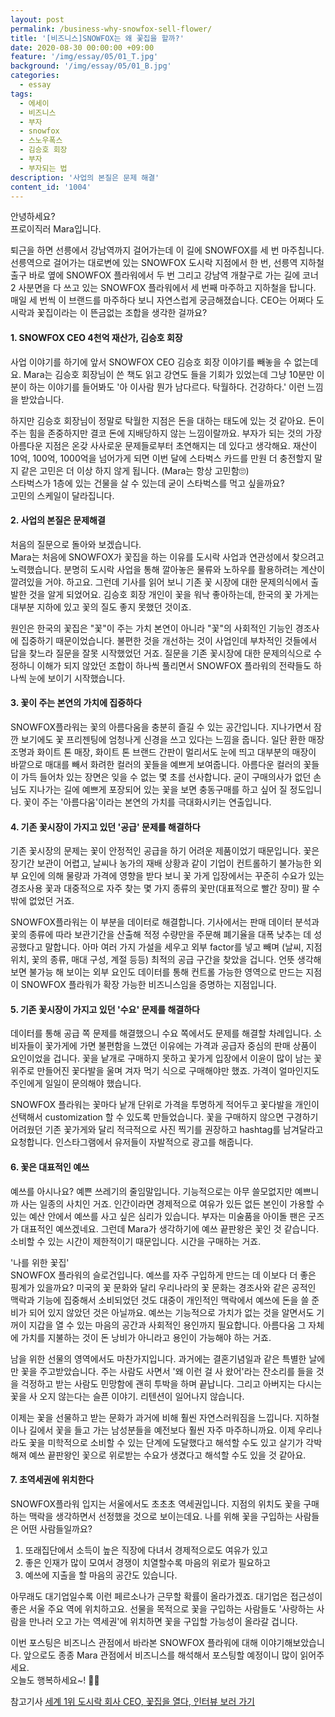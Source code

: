 ```yaml
---
layout: post
permalink: /business-why-snowfox-sell-flower/
title: '[비즈니스]SNOWFOX는 왜 꽃집을 할까?'
date: 2020-08-30 00:00:00 +09:00
feature: '/img/essay/05/01_T.jpg'
background: '/img/essay/05/01_B.jpg'
categories:
  - essay
tags:
  - 에세이
  - 비즈니스
  - 부자
  - snowfox
  - 스노우폭스
  - 김승호 회장
  - 부자
  - 부자되는 법
description: '사업의 본질은 문제 해결'
content_id: '1004'
---
```


안녕하세요?<br>프로이직러 Mara입니다.

퇴근을 하면 선릉에서 강남역까지 걸어가는데 이 길에 SNOWFOX를 세 번 마주칩니다. 선릉역으로 걸어가는 대로변에 있는 SNOWFOX 도시락 지점에서 한 번, 선릉역 지하철 출구 바로 옆에 SNOWFOX 플라워에서 두 번 그리고 강남역 개찰구로 가는 길에 코너 2 사분면을 다 쓰고 있는 SNOWFOX 플라워에서 세 번째 마주하고 지하철을 탑니다. 매일 세 번씩 이 브랜드를 마주하다 보니 자연스럽게 궁금해졌습니다. CEO는 어쩌다 도시락과 꽃집이라는 이 뜬금없는 조합을 생각한 걸까요?

#### 1. SNOWFOX CEO 4천억 재산가, 김승호 회장

사업 이야기를 하기에 앞서 SNOWFOX CEO 김승호 회장 이야기를 빼놓을 수 없는데요. Mara는 김승호 회장님이 쓴 책도 읽고 강연도 들을 기회가 있었는데 그냥 10분만 이 분이 하는 이야기를 들어봐도 '아 이사람 뭔가 남다르다. 탁월하다. 건강하다.' 이런 느낌을 받았습니다. <br>

하지만 김승호 회장님이 정말로 탁월한 지점은 돈을 대하는 태도에 있는 것 같아요. 돈이 주는 힘을 존중하지만 결코 돈에 지배당하지 않는 느낌이랄까요. 부자가 되는 것의 가장 아름다운 지점은 온갖 사사로운 문제들로부터 초연해지는 데 있다고 생각해요. 재산이 10억, 100억, 1000억을 넘어가게 되면 이번 달에 스타벅스 카드를 만원 더 충전할지 말지 같은 고민은 더 이상 하지 않게 됩니다. (Mara는 항상 고민함🙄)<br>스타벅스가 1층에 있는 건물을 살 수 있는데 굳이 스타벅스를 먹고 싶을까요? <br>
고민의 스케일이 달라집니다.  

#### 2. 사업의 본질은 문제해결

처음의 질문으로 돌아와 보겠습니다. <br>
Mara는 처음에 SNOWFOX가 꽃집을 하는 이유를 도시락 사업과 연관성에서 찾으려고 노력했습니다. 분명히 도시락 사업을 통해 깔아놓은 물류와 노하우를 활용하려는 계산이 깔려있을 거야. 하고요. 그런데 기사를 읽어 보니 기존 꽃 시장에 대한 문제의식에서 출발한 것을 알게 되었어요. 김승호 회장 개인이 꽃을 워낙 좋아하는데, 한국의 꽃 가게는 대부분 지하에 있고 꽃의 질도 좋지 못했던 것이죠. <br>

원인은 한국의 꽃집은 "꽃"이 주는 가치 본연이 아니라 "꽃"의 사회적인 기능인 경조사에 집중하기 때문이었습니다. 불편한 것을 개선하는 것이 사업인데 부차적인 것들에서 답을 찾느라 질문을 잘못 시작했었던 거죠. 질문을 기존 꽃시장에 대한 문제의식으로 수정하니 이해가 되지 않았던 조합이 하나씩 풀리면서 SNOWFOX 플라워의 전략들도 하나씩 눈에 보이기 시작했습니다.


#### 3. 꽃이 주는 본연의 가치에 집중하다

SNOWFOX플라워는 꽃의 아름다움을 충분히 즐길 수 있는 공간입니다. 지나가면서 잠깐 보기에도 꽃 프리젠팅에 엄청나게 신경을 쓰고 있다는 느낌을 줍니다. 일단 환한 매장 조명과 화이트 톤 매장, 화이트 톤 브랜드 간판이 멀리서도 눈에 띄고 대부분의 매장이 바깥으로 매대를 빼서 화려한 컬러의 꽃들을 예쁘게 보여줍니다. 아름다운 컬러의 꽃들이 가득 들어차 있는 장면은 잊을 수 없는 몇 초를 선사합니다. 굳이 구매의사가 없던 손님도 지나가는 길에 예쁘게 포장되어 있는 꽃을 보면 충동구매를 하고 싶어 질 정도입니다. 꽃이 주는 '아름다움'이라는 본연의 가치를 극대화시키는 연출입니다.   

#### 4. 기존 꽃시장이 가지고 있던 '공급' 문제를 해결하다

기존 꽃시장의 문제는 꽃이 안정적인 공급을 하기 어려운 제품이었기 때문입니다. 꽃은 장기간 보관이 어렵고, 날씨나 농가의 재배 상황과 같이 기업이 컨트롤하기 불가능한 외부 요인에 의해 물량과 가격에 영향을 받다 보니 꽃 가게 입장에서는 꾸준히 수요가 있는 경조사용 꽃과 대중적으로 자주 찾는 몇 가지 종류의 꽃만(대표적으로 빨간 장미) 팔 수밖에 없었던 거죠.

SNOWFOX플라워는 이 부분을 데이터로 해결합니다. 기사에서는 판매 데이터 분석과 꽃의 종류에 따라 보관기간을 산출해 적정 수량만을 주문해 폐기율을 대폭 낮추는 데 성공했다고 말합니다. 아마 여러 가지 가설을 세우고 외부 factor를 넣고 빼며 (날씨, 지점 위치, 꽃의 종류, 매대 구성, 계절 등등) 최적의 공급 구간을 찾았을 겁니다. 언뜻 생각해보면 불가능 해 보이는 외부 요인도 데이터를 통해 컨트롤 가능한 영역으로 만드는 지점이 SNOWFOX 플라워가 확장 가능한 비즈니스임을 증명하는 지점입니다.


#### 5. 기존 꽃시장이 가지고 있던 '수요' 문제를 해결하다

데이터를 통해 공급 쪽 문제를 해결했으니 수요 쪽에서도 문제를 해결할 차례입니다. 소비자들이 꽃가게에 가면 불편함을 느꼈던 이유에는 가격과 공급자 중심의 판매 상품이 요인이었을 겁니다. 꽃을 낱개로 구매하지 못하고 꽃가게 입장에서 이윤이 많이 남는 꽃 위주로 만들어진 꽃다발을 울며 겨자 먹기 식으로 구매해야만 했죠. 가격이 얼마인지도 주인에게 일일이 문의해야 했습니다.

SNOWFOX 플라워는 꽃마다 낱개 단위로 가격을 투명하게 적어두고 꽃다발을 개인이 선택해서 customization 할 수 있도록 만들었습니다. 꽃을 구매하지 않으면 구경하기 어려웠던 기존 꽃가게와 달리 적극적으로 사진 찍기를 권장하고 hashtag를 남겨달라고 요청합니다. 인스타그램에서 유저들이 자발적으로 광고를 해줍니다.  

#### 6. 꽃은 대표적인 예쓰

예쓰를 아시나요? 예쁜 쓰레기의 줄임말입니다. 기능적으로는 아무 쓸모없지만 예쁘니까 사는 일종의 사치인 거죠. 인간이라면 경제적으로 여유가 있든 없든 본인이 가용할 수 있는 예산 안에서 예쓰를 사고 싶은 심리가 있습니다. 부자는 미술품을 아이돌 팬은 굿즈가 대표적인 예쓰겠네요. 그런데 Mara가 생각하기에 예쓰 끝판왕은 꽃인 것 같습니다. 소비할 수 있는 시간이 제한적이기 때문입니다. 시간을 구매하는 거죠.

'나를 위한 꽃집' <br>
SNOWFOX 플라워의 슬로건입니다. 예쓰를 자주 구입하게 만드는 데 이보다 더 좋은 핑계가 있을까요? 미국의 꽃 문화와 달리 우리나라의 꽃 문화는 경조사와 같은 공적인 맥락과 기능에 집중해서 소비되었던 것도 대중이 개인적인 맥락에서 예쓰에 돈을 쓸 준비가 되어 있지 않았던 것은 아닐까요. 예쓰는 기능적으로 가치가 없는 것을 알면서도 기꺼이 지갑을 열 수 있는 마음의 공간과 사회적인 용인까지 필요합니다. 아름다움 그 자체에 가치를 지불하는 것이 돈 낭비가 아니라고 용인이 가능해야 하는 거죠. <br>

남을 위한 선물의 영역에서도 마찬가지입니다. 과거에는 결혼기념일과 같은 특별한 날에만 꽃을 주고받았습니다. 주는 사람도 사면서 '왜 이런 걸 사 왔어'라는 잔소리를 들을 것을 걱정하고 받는 사람도 민망함에 괜히 투박을 하며 끝납니다. 그리고 아버지는 다시는 꽃을 사 오지 않는다는 슬픈 이야기. 리텐션이 일어나지 않습니다.<br>

이제는 꽃을 선물하고 받는 문화가 과거에 비해 훨씬 자연스러워짐을 느낍니다. 지하철이나 길에서 꽃을 들고 가는 남성분들을 예전보다 훨씬 자주 마주하니까요. 이제 우리나라도 꽃을 미학적으로 소비할 수 있는 단계에 도달했다고 해석할 수도 있고 살기가 각박해져 예쓰 끝판왕인 꽃으로 위로받는 수요가 생겼다고 해석할 수도 있을 것 같아요.

#### 7. 초역세권에 위치한다

SNOWFOX플라워 입지는 서울에서도 초초초 역세권입니다. 지점의 위치도 꽃을 구매하는 맥락을 생각하면서 선정했을 것으로 보이는데요. 나를 위해 꽃을 구입하는 사람들은 어떤 사람들일까요?

1) 또래집단에서 소득이 높은 직장에 다녀서 경제적으로도 여유가 있고<br>
2) 좋은 인재가 많이 모여서 경쟁이 치열할수록 마음의 위로가 필요하고 <br>
3) 예쓰에 지출을 할 마음의 공간도 있습니다.

아무래도 대기업일수록 이런 페르소나가 근무할 확률이 올라가겠죠. 대기업은 접근성이 좋은 서울 주요 역에 위치하고요. 선물을 목적으로 꽃을 구입하는 사람들도 '사랑하는 사람을 만나러 오고 가는 역세권'에 위치하면 꽃을 구입할 가능성이 올라갈 겁니다.

이번 포스팅은 비즈니스 관점에서 바라본 SNOWFOX 플라워에 대해 이야기해보았습니다. 앞으로도 종종 Mara 관점에서 비즈니스를 해석해서 포스팅할 예정이니 많이 읽어주세요. <br>
오늘도 행복하세요~! 🙋‍♀️

참고기사 [세계 1위 도시락 회사 CEO, 꽃집을 열다, 인터뷰 보러 가기](https://news.joins.com/article/21804069)
